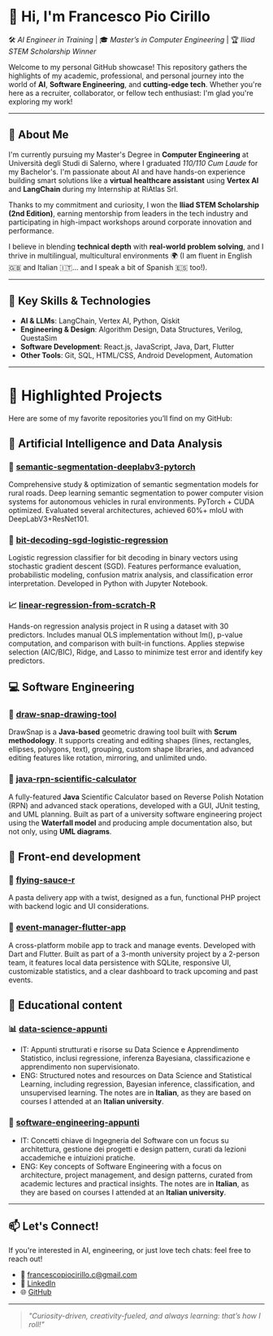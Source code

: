 <!--
**francescopiocirillo/francescopiocirillo** is a ✨ _special_ ✨ repository because its `README.md` (this file) appears on your GitHub profile.

Here are some ideas to get you started:

- 🔭 I’m currently working on ...
- 🌱 I’m currently learning ...
- 👯 I’m looking to collaborate on ...
- 🤔 I’m looking for help with ...
- 💬 Ask me about ...
- 📫 How to reach me: ...
- 😄 Pronouns: ...
- ⚡ Fun fact: ...
-->

# 👋 Hi, I'm Francesco Pio Cirillo

🛠️ *AI Engineer in Training* | 🎓 *Master’s in Computer Engineering* | 🏆 *Iliad STEM Scholarship Winner*

Welcome to my personal GitHub showcase! This repository gathers the highlights of my academic, professional, and personal journey into the world of **AI**, **Software Engineering**, and **cutting-edge tech**. Whether you're here as a recruiter, collaborator, or fellow tech enthusiast: I'm glad you're exploring my work!

---

## 🚀 About Me

I'm currently pursuing my Master's Degree in **Computer Engineering** at Università degli Studi di Salerno, where I graduated *110/110 Cum Laude* for my Bachelor's. I'm passionate about AI and have hands-on experience building smart solutions like a **virtual healthcare assistant** using **Vertex AI** and **LangChain** during my Internship at RiAtlas Srl.

Thanks to my commitment and curiosity, I won the **Iliad STEM Scholarship (2nd Edition)**, earning mentorship from leaders in the tech industry and participating in high-impact workshops around corporate innovation and performance.

I believe in blending **technical depth** with **real-world problem solving**, and I thrive in multilingual, multicultural environments 🌍 (I am fluent in English 🇬🇧 and Italian 🇮🇹... and I speak a bit of Spanish 🇪🇸 too!).

---

## 🧠 Key Skills & Technologies

- **AI & LLMs**: LangChain, Vertex AI, Python, Qiskit
- **Engineering & Design**: Algorithm Design, Data Structures, Verilog, QuestaSim
- **Software Development**: React.js, JavaScript, Java, Dart, Flutter
- **Other Tools**: Git, SQL, HTML/CSS, Android Development, Automation

---

# 📌 Highlighted Projects

Here are some of my favorite repositories you’ll find on my GitHub:

## 🧠 Artificial Intelligence and Data Analysis

### 🤖 [semantic-segmentation-deeplabv3-pytorch](https://github.com/francescopiocirillo/semantic-segmentation-deeplabv3-pytorch)
Comprehensive study & optimization of semantic segmentation models for rural roads. Deep learning semantic segmentation to power computer vision systems for autonomous vehicles in rural environments. PyTorch + CUDA optimized. Evaluated several architectures, achieved 60%+ mIoU with DeepLabV3+ResNet101.

### 📶 [bit-decoding-sgd-logistic-regression](https://github.com/francescopiocirillo/bit-decoding-sgd-logistic-regression)
Logistic regression classifier for bit decoding in binary vectors using stochastic gradient descent (SGD). Features performance evaluation, probabilistic modeling, confusion matrix analysis, and classification error interpretation. Developed in Python with Jupyter Notebook.

### 📈 [linear-regression-from-scratch-R](https://github.com/francescopiocirillo/linear-regression-from-scratch-R)
Hands-on regression analysis project in R using a dataset with 30 predictors. Includes manual OLS implementation without lm(), p-value computation, and comparison with built-in functions. Applies stepwise selection (AIC/BIC), Ridge, and Lasso to minimize test error and identify key predictors.

## 💻 Software Engineering

### 🎨 [draw-snap-drawing-tool](https://github.com/francescopiocirillo/draw-snap-drawing-tool)
DrawSnap is a **Java-based** geometric drawing tool built with **Scrum methodology**. It supports creating and editing shapes (lines, rectangles, ellipses, polygons, text), grouping, custom shape libraries, and advanced editing features like rotation, mirroring, and unlimited undo.

### 🧮 [java-rpn-scientific-calculator](https://github.com/francescopiocirillo/java-rpn-scientific-calculator)
A fully-featured **Java** Scientific Calculator based on Reverse Polish Notation (RPN) and advanced stack operations, developed with a GUI, JUnit testing, and UML planning. Built as part of a university software engineering project using the **Waterfall model** and producing ample documentation also, but not only, using **UML diagrams**.

## 📲 Front-end development

### 🍝 [flying-sauce-r](https://github.com/francescopiocirillo/flying-sauce-r)
A pasta delivery app with a twist, designed as a fun, functional PHP project with backend logic and UI considerations.

### 📅 [event-manager-flutter-app](https://github.com/francescopiocirillo/event-manager-flutter-app)
A cross-platform mobile app to track and manage events. Developed with Dart and Flutter. Built as part of a 3-month university project by a 2-person team, it features local data persistence with SQLite, responsive UI, customizable statistics, and a clear dashboard to track upcoming and past events.

## 🏫 Educational content

### 📊 [data-science-appunti](https://github.com/francescopiocirillo/data-science-appunti)

* IT: Appunti strutturati e risorse su Data Science e Apprendimento Statistico, inclusi regressione, inferenza Bayesiana, classificazione e apprendimento non supervisionato.
* ENG: Structured notes and resources on Data Science and Statistical Learning, including regression, Bayesian inference, classification, and unsupervised learning. The notes are in **Italian**, as they are based on courses I attended at an **Italian university**.

### 📝 [software-engineering-appunti](https://github.com/francescopiocirillo/software-engineering-appunti)

* IT: Concetti chiave di Ingegneria del Software con un focus su architettura, gestione dei progetti e design pattern, curati da lezioni accademiche e intuizioni pratiche.
* ENG: Key concepts of Software Engineering with a focus on architecture, project management, and design patterns, curated from academic lectures and practical insights. The notes are in **Italian**, as they are based on courses I attended at an **Italian university**.

---

## 📫 Let's Connect!

If you're interested in AI, engineering, or just love tech chats: feel free to reach out!

- 📧 francescopiocirillo.c@gmail.com
- 💼 [LinkedIn](https://www.linkedin.com/in/francescopiocirillo/)
- 🌐 [GitHub](https://github.com/francescopiocirillo)

---

> *"Curiosity-driven, creativity-fueled, and always learning: that’s how I roll!"*


